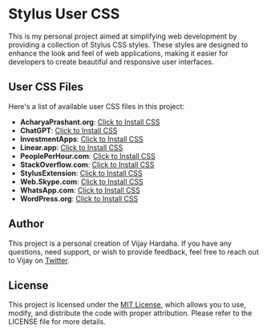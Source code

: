 # Stylus User CSS

This is my personal project aimed at simplifying web development by providing a collection of Stylus CSS styles. These styles are designed to enhance the look and feel of web applications, making it easier for developers to create beautiful and responsive user interfaces.

## User CSS Files

Here's a list of available user CSS files in this project:

- **AcharyaPrashant.org**: [Click to Install CSS](https://github.com/vijayhardaha/stylus-user-css/raw/master/dist/acharyaprashant.org/index.user.css)
- **ChatGPT**: [Click to Install CSS](https://github.com/vijayhardaha/stylus-user-css/raw/master/dist/chatgpt/index.user.css)
- **InvestmentApps**: [Click to Install CSS](https://github.com/vijayhardaha/stylus-user-css/raw/master/dist/investment-apps/index.user.css)
- **Linear.app**: [Click to Install CSS](https://github.com/vijayhardaha/stylus-user-css/raw/master/dist/linear.apps/index.user.css)
- **PeoplePerHour.com**: [Click to Install CSS](https://github.com/vijayhardaha/stylus-user-css/raw/master/dist/peopleperhour.com/index.user.css)
- **StackOverflow.com**: [Click to Install CSS](https://github.com/vijayhardaha/stylus-user-css/raw/master/dist/stackoverflow/index.user.css)
- **StylusExtension**: [Click to Install CSS](https://github.com/vijayhardaha/stylus-user-css/raw/master/dist/stylus-extension/index.user.css)
- **Web.Skype.com**: [Click to Install CSS](https://github.com/vijayhardaha/stylus-user-css/raw/master/dist/web.skype.com/index.user.css)
- **WhatsApp.com**: [Click to Install CSS](https://github.com/vijayhardaha/stylus-user-css/raw/master/dist/whatsapp.com/index.user.css)
- **WordPress.org**: [Click to Install CSS](https://github.com/vijayhardaha/stylus-user-css/raw/master/dist/wordpress/index.user.css)

## Author

This project is a personal creation of Vijay Hardaha. If you have any questions, need support, or wish to provide feedback, feel free to reach out to Vijay on [Twitter](https://twitter.com/vijayhardaha).

## License

This project is licensed under the [MIT License](LICENSE), which allows you to use, modify, and distribute the code with proper attribution. Please refer to the LICENSE file for more details.

